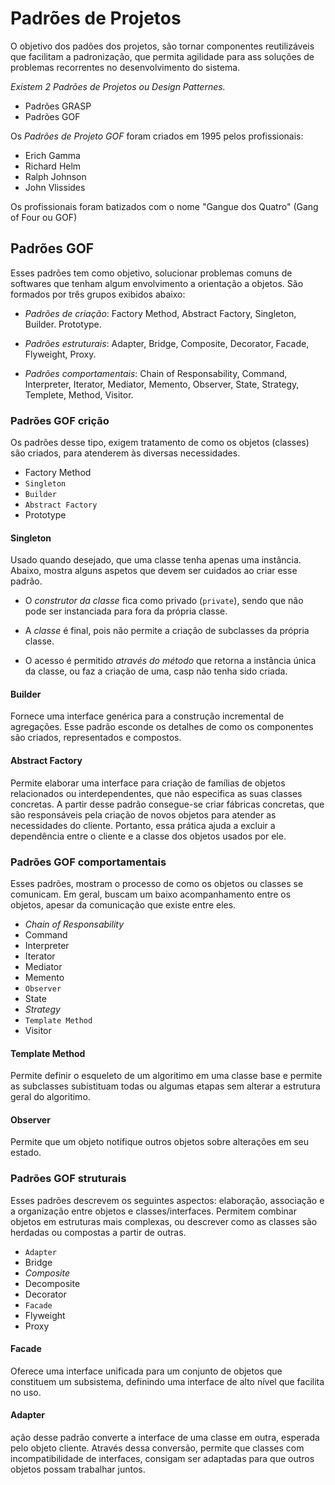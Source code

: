 # Padrões de Projetos

O objetivo dos padões dos projetos, são tornar componentes reutilizáveis que facilitam a padronização, que permita agilidade para ass soluções de problemas recorrentes no desenvolvimento do sistema.

*Existem 2 Padrões de Projetos ou Design Patternes.*

- Padrões GRASP
- Padrões GOF

Os *Padrões de Projeto GOF* foram criados em 1995 pelos profissionais:

- Erich Gamma
- Richard Helm
- Ralph Johnson
- John Vlissides

Os profissionais foram batizados com o nome "Gangue dos Quatro" (Gang of Four ou GOF)

## Padrões GOF

Esses padrões tem como objetivo, solucionar problemas comuns de softwares que tenham algum envolvimento a orientação a objetos.
São formados por três grupos exibidos abaixo:

- *Padrões de criação*: Factory Method, Abstract Factory, Singleton, Builder. Prototype.

- *Padrões estruturais*: Adapter, Bridge, Composite, Decorator, Facade, Flyweight, Proxy.

- *Padrões comportamentais*: Chain of Responsability, Command, Interpreter, Iterator, Mediator, Memento, Observer, State, Strategy, Templete, Method, Visitor.

### Padrões GOF crição

Os padrões desse tipo, exigem tratamento de como os objetos (classes) são criados, para atenderem às diversas necessidades.

- Factory Method
- ``Singleton``
- ``Builder``
- ``Abstract Factory``
- Prototype

#### Singleton

Usado quando desejado, que uma classe tenha apenas uma instância. Abaixo, mostra alguns aspetos que devem ser cuidados ao criar esse padrão.

- O *construtor da classe* fica como privado (`private`), sendo que não pode ser instanciada para fora da própria classe.

- A *classe* é final, pois não permite a criação de subclasses da própria classe.

- O acesso é permitido *através do método* que retorna a instância única da classe, ou faz a criação de uma, casp não tenha sido criada.

#### Builder

Fornece uma interface genérica para a construção incremental de agregações. Esse padrão esconde os detalhes de como os componentes são criados, representados e compostos.

#### Abstract Factory

Permite elaborar uma interface para criação de famílias de objetos relacionados ou interdependentes, que não especifica as suas classes concretas. A partir desse padrão consegue-se criar fábricas concretas, que são responsáveis pela criação de novos objetos para atender as necessidades do cliente. Portanto, essa prática ajuda a excluir a dependência entre o cliente e a classe dos objetos usados por ele.

### Padrões GOF comportamentais

Esses padrões, mostram o processo de como os objetos ou classes se comunicam. Em geral, buscam um baixo acompanhamento entre os objetos, apesar da comunicação que existe entre eles.

- *Chain of Responsability*
- Command
- Interpreter
- Iterator
- Mediator
- Memento
- ``Observer``
- State
- *Strategy*
- ``Template Method``
- Visitor

#### Template Method

Permite definir o esqueleto de um algoritimo em uma classe base e permite as subclasses subistituam todas ou algumas etapas sem alterar a estrutura geral do algoritimo.

#### Observer

Permite que um objeto notifique outros objetos sobre alterações em seu estado.

### Padrões GOF struturais

Esses padrões descrevem os seguintes aspectos: elaboração, associação e a organização entre objetos e classes/interfaces. Permitem combinar objetos em estruturas mais complexas, ou descrever como as classes são herdadas ou compostas a partir de outras.

- ``Adapter``
- Bridge
- *Composite*
- Decomposite
- Decorator
- ``Facade``
- Flyweight
- Proxy

#### Facade

Oferece uma interface unificada para um conjunto de objetos que constituem um subsistema, definindo uma interface de alto nível que facilita no uso.

#### Adapter

ação desse padrão converte a interface de uma classe em outra, esperada pelo objeto cliente. Através dessa conversão, permite que classes com incompatibilidade de interfaces, consigam ser adaptadas para que outros objetos possam trabalhar juntos.